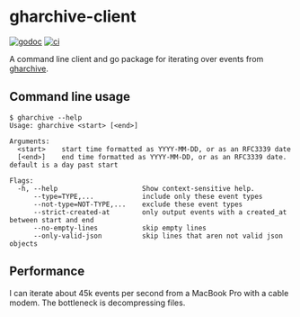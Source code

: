 # gharchive-client

[![godoc](https://godoc.org/github.com/WillAbides/gharchive-client?status.svg)](https://godoc.org/github.com/WillAbides/gharchive-client)
[![ci](https://github.com/WillAbides/gharchive-client/workflows/ci/badge.svg?branch=main&event=push)](https://github.com/WillAbides/gharchive-client/actions?query=workflow%3Aci+branch%3Amaster+event%3Apush)

A command line client and go package for iterating over events from
[gharchive](https://www.gharchive.org/).

## Command line usage

```
$ gharchive --help
Usage: gharchive <start> [<end>]

Arguments:
  <start>    start time formatted as YYYY-MM-DD, or as an RFC3339 date
  [<end>]    end time formatted as YYYY-MM-DD, or as an RFC3339 date. default is a day past start

Flags:
  -h, --help                     Show context-sensitive help.
      --type=TYPE,...            include only these event types
      --not-type=NOT-TYPE,...    exclude these event types
      --strict-created-at        only output events with a created_at between start and end
      --no-empty-lines           skip empty lines
      --only-valid-json          skip lines that aren not valid json objects
```

## Performance

I can iterate about 45k events per second from a MacBook Pro with a cable modem.
The bottleneck is decompressing files.
